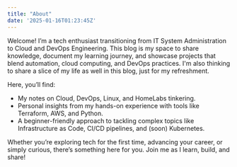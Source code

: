 ```yaml
---
title: "About"
date: '2025-01-16T01:23:45Z'
---
```


Welcome! I’m a tech enthusiast transitioning from IT System Administration to Cloud and DevOps Engineering. This blog is my space to share knowledge, document my learning journey, and showcase projects that blend automation, cloud computing, and DevOps practices. I'm also thinking to share a slice of my life as well in this blog, just for my refreshment.

Here, you’ll find:
- My notes on Cloud, DevOps, Linux, and HomeLabs tinkering.
- Personal insights from my hands-on experience with tools like Terraform, AWS, and Python.
- A beginner-friendly approach to tackling complex topics like Infrastructure as Code, CI/CD pipelines, and (soon) Kubernetes.

Whether you’re exploring tech for the first time, advancing your career, or simply curious, there’s something here for you. Join me as I learn, build, and share!